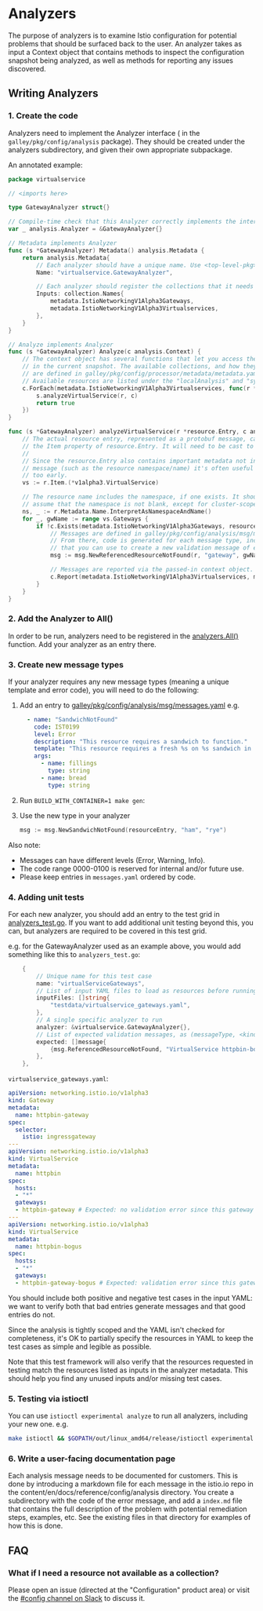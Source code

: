 # Analyzers

The purpose of analyzers is to examine Istio configuration for potential problems that should be surfaced back to the user. An analyzer takes as input a Context object that contains methods to inspect the configuration snapshot being analyzed, as well as methods for reporting any issues discovered.

## Writing Analyzers

### 1. Create the code

Analyzers need to implement the Analyzer interface ( in the `galley/pkg/config/analysis` package). They should be created under the analyzers subdirectory, and given their own appropriate subpackage.

An annotated example:

```go
package virtualservice

// <imports here>

type GatewayAnalyzer struct{}

// Compile-time check that this Analyzer correctly implements the interface
var _ analysis.Analyzer = &GatewayAnalyzer{}

// Metadata implements Analyzer
func (s *GatewayAnalyzer) Metadata() analysis.Metadata {
    return analysis.Metadata{
        // Each analyzer should have a unique name. Use <top-level-pkg>.<struct type>
        Name: "virtualservice.GatewayAnalyzer",

        // Each analyzer should register the collections that it needs to use as input.
        Inputs: collection.Names{
            metadata.IstioNetworkingV1Alpha3Gateways,
            metadata.IstioNetworkingV1Alpha3Virtualservices,
        },
    }
}

// Analyze implements Analyzer
func (s *GatewayAnalyzer) Analyze(c analysis.Context) {
    // The context object has several functions that let you access the configuration resources
    // in the current snapshot. The available collections, and how they map to k8s resources,
    // are defined in galley/pkg/config/processor/metadata/metadata.yaml
    // Available resources are listed under the "localAnalysis" and "syntheticServiceEntry" snapshots in that file.
    c.ForEach(metadata.IstioNetworkingV1Alpha3Virtualservices, func(r *resource.Entry) bool {
        s.analyzeVirtualService(r, c)
        return true
    })
}

func (s *GatewayAnalyzer) analyzeVirtualService(r *resource.Entry, c analysis.Context) {
    // The actual resource entry, represented as a protobuf message, can be obtained via
    // the Item property of resource.Entry. It will need to be cast to the appropriate type.
    //
    // Since the resource.Entry also contains important metadata not included in the protobuf
    // message (such as the resource namespace/name) it's often useful to not do this casting
    // too early.
    vs := r.Item.(*v1alpha3.VirtualService)

    // The resource name includes the namespace, if one exists. It should generally be safe to
    // assume that the namespace is not blank, except for cluster-scoped resources.
    ns, _ := r.Metadata.Name.InterpretAsNamespaceAndName()
    for _, gwName := range vs.Gateways {
        if !c.Exists(metadata.IstioNetworkingV1Alpha3Gateways, resource.NewName(ns, gwName)) {
            // Messages are defined in galley/pkg/config/analysis/msg/messages.yaml
            // From there, code is generated for each message type, including a constructor function
            // that you can use to create a new validation message of each type.
            msg := msg.NewReferencedResourceNotFound(r, "gateway", gwName)

            // Messages are reported via the passed-in context object.
            c.Report(metadata.IstioNetworkingV1Alpha3Virtualservices, msg)
        }
    }
}
```

### 2. Add the Analyzer to All()

In order to be run, analyzers need to be registered in the [analyzers.All()](https://github.com/istio/istio/blob/master/galley/pkg/config/analysis/analyzers/all.go) function. Add your analyzer as an entry there.

### 3. Create new message types

If your analyzer requires any new message types (meaning a unique template and error code), you will need to do the following:

1. Add an entry to [galley/pkg/config/analysis/msg/messages.yaml](https://github.com/istio/istio/blob/master/galley/pkg/config/analysis/msg/messages.yaml) e.g.

    ```yaml
      - name: "SandwichNotFound"
        code: IST0199
        level: Error
        description: "This resource requires a sandwich to function."
        template: "This resource requires a fresh %s on %s sandwich in order to run."
        args:
          - name: fillings
            type: string
          - name: bread
            type: string
    ```

1. Run `BUILD_WITH_CONTAINER=1 make gen`:

1. Use the new type in your analyzer

    ```go
    msg := msg.NewSandwichNotFound(resourceEntry, "ham", "rye")
    ```

Also note:

* Messages can have different levels (Error, Warning, Info).
* The code range 0000-0100 is reserved for internal and/or future use.
* Please keep entries in `messages.yaml` ordered by code.

### 4. Adding unit tests

For each new analyzer, you should add an entry to the test grid in
[analyzers_test.go](https://github.com/istio/istio/blob/master/galley/pkg/config/analysis/analyzers/analyzers_test.go).
If you want to add additional unit testing beyond this, you can, but analyzers are required to be covered in this test grid.

e.g. for the GatewayAnalyzer used as an example above, you would add something like this to `analyzers_test.go`:

```go
    {
        // Unique name for this test case
        name: "virtualServiceGateways",
        // List of input YAML files to load as resources before running analysis
        inputFiles: []string{
            "testdata/virtualservice_gateways.yaml",
        },
        // A single specific analyzer to run
        analyzer: &virtualservice.GatewayAnalyzer{},
        // List of expected validation messages, as (messageType, <kind> <name>[.<namespace>]) tuples
        expected: []message{
            {msg.ReferencedResourceNotFound, "VirtualService httpbin-bogus"},
        },
    },
```

`virtualservice_gateways.yaml`:

```yaml
apiVersion: networking.istio.io/v1alpha3
kind: Gateway
metadata:
  name: httpbin-gateway
spec:
  selector:
    istio: ingressgateway
---
apiVersion: networking.istio.io/v1alpha3
kind: VirtualService
metadata:
  name: httpbin
spec:
  hosts:
  - "*"
  gateways:
  - httpbin-gateway # Expected: no validation error since this gateway exists
---
apiVersion: networking.istio.io/v1alpha3
kind: VirtualService
metadata:
  name: httpbin-bogus
spec:
  hosts:
  - "*"
  gateways:
  - httpbin-gateway-bogus # Expected: validation error since this gateway does not exist
```

You should include both positive and negative test cases in the input YAML: we want to verify both that bad entries
generate messages and that good entries do not.

Since the analysis is tightly scoped and the YAML isn't checked for completeness, it's OK to partially specify the
resources in YAML to keep the test cases as simple and legible as possible.

Note that this test framework will also verify that the resources requested in testing match the resources listed as
inputs in the analyzer metadata. This should help you find any unused inputs and/or missing test cases.

### 5. Testing via istioctl

You can use `istioctl experimental analyze` to run all analyzers, including your new one. e.g.

```sh
make istioctl && $GOPATH/out/linux_amd64/release/istioctl experimental analyze
```

### 6. Write a user-facing documentation page

Each analysis message needs to be documented for customers. This is done by introducing a markdown file for
each message in the istio.io repo in the content/en/docs/reference/config/analysis directory. You create
a subdirectory with the code of the error message, and add a `index.md` file that contains the
full description of the problem with potential remediation steps, examples, etc. See the existing
files in that directory for examples of how this is done.

## FAQ

### What if I need a resource not available as a collection?

Please open an issue (directed at the "Configuration" product area) or visit the
[\#config channel on Slack](https://istio.slack.com/messages/C7KSV4AHJ) to discuss it.
